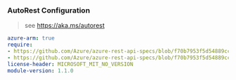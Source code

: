 ### AutoRest Configuration

> see https://aka.ms/autorest

``` yaml
azure-arm: true
require:
- https://github.com/Azure/azure-rest-api-specs/blob/f70b7953f5d54889cc1825b37ad938342ca93a2e/specification/azure-kusto/resource-manager/readme.md
- https://github.com/Azure/azure-rest-api-specs/blob/f70b7953f5d54889cc1825b37ad938342ca93a2e/specification/azure-kusto/resource-manager/readme.go.md
license-header: MICROSOFT_MIT_NO_VERSION
module-version: 1.1.0
```
